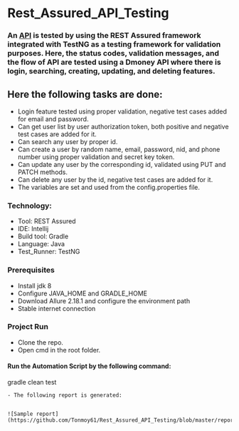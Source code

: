 # Rest_Assured_API_Testing

### An [API](http://dmoney.professionaltrainingbd.com) is tested by using the REST Assured framework integrated with TestNG as a testing framework for validation purposes. Here, the status codes, validation messages, and the flow of API are tested using a Dmoney API where there is login, searching, creating, updating, and deleting features.
## Here the following tasks are done:
- Login feature tested using proper validation, negative test cases added for email and password.
- Can get user list by user authorization token, both positive and negative test cases are added for it.
- Can search any user by proper id.
- Can create a user by random name, email, password, nid, and phone number using proper validation and secret key token.
- Can update any user by the corresponding id, validated using PUT and PATCH methods.
- Can delete any user by the id, negative test cases are added for it.
- The variables are set and used from the config.properties file.


### Technology: </br>
- Tool: REST Assured
- IDE: Intellij
- Build tool: Gradle
- Language: Java
- Test_Runner: TestNG

### Prerequisites</br>
- Install jdk 8 
- Configure JAVA_HOME and GRADLE_HOME
- Download Allure 2.18.1 and configure the environment path
- Stable internet connection


### Project Run
- Clone the repo.
- Open cmd in the root folder.
#### Run the Automation Script by the following command:
 gradle clean test 
 ```
- The following report is generated:


![Sample report](https://github.com/Tonmoy61/Rest_Assured_API_Testing/blob/master/report/report.png)

